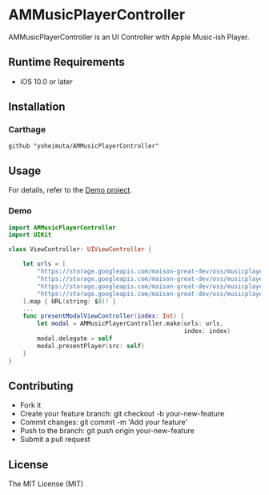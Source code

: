 # AMMusicPlayerController

AMMusicPlayerController is an UI Controller with Apple Music-ish Player.

## Runtime Requirements

- iOS 10.0 or later

## Installation

### Carthage

```
github "yoheimuta/AMMusicPlayerController"
```

## Usage

For details, refer to the [Demo project](https://github.com/yoheimuta/AMMusicPlayerController/tree/master/Demo).

### Demo

```swift
import AMMusicPlayerController
import UIKit

class ViewController: UIViewController {

    let urls = [
        "https://storage.googleapis.com/maison-great-dev/oss/musicplayer/tagmp3_1473200_1.mp3",
        "https://storage.googleapis.com/maison-great-dev/oss/musicplayer/tagmp3_2160166.mp3",
        "https://storage.googleapis.com/maison-great-dev/oss/musicplayer/tagmp3_4690995.mp3",
        "https://storage.googleapis.com/maison-great-dev/oss/musicplayer/tagmp3_9179181.mp3",
    ].map { URL(string: $0)! }
    ...
    func presentModalViewController(index: Int) {
        let modal = AMMusicPlayerController.make(urls: urls,
                                                 index: index)
        modal.delegate = self
        modal.presentPlayer(src: self)
    }
}

```

## Contributing

- Fork it
- Create your feature branch: git checkout -b your-new-feature
- Commit changes: git commit -m 'Add your feature'
- Push to the branch: git push origin your-new-feature
- Submit a pull request

## License

The MIT License (MIT)
